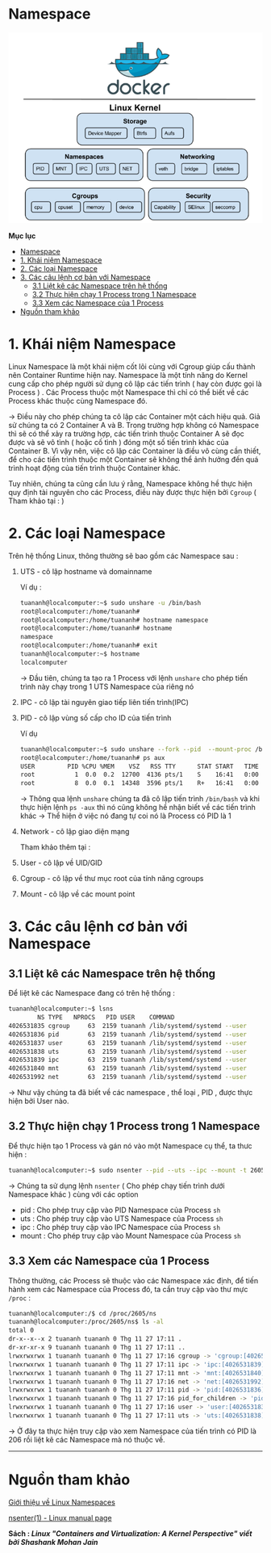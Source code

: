 # Namespace

![Namespace/Untitled.png](Namespace/Untitled.png)

**Mục lục**
- [Namespace](#namespace)
- [1. Khái niệm Namespace](#1-khái-niệm-namespace)
- [2. Các loại Namespace](#2-các-loại-namespace)
- [3. Các câu lệnh cơ bản với Namespace](#3-các-câu-lệnh-cơ-bản-với-namespace)
  - [3.1 Liệt kê các Namespace trên hệ thống](#31-liệt-kê-các-namespace-trên-hệ-thống)
  - [3.2 Thực hiện chạy 1 Process trong 1 Namespace](#32-thực-hiện-chạy-1-process-trong-1-namespace)
  - [3.3 Xem các Namespace của 1 Process](#33-xem-các-namespace-của-1-process)
- [Nguồn tham khảo](#nguồn-tham-khảo)

# 1. Khái niệm Namespace

Linux Namespace là một khái niệm cốt lõi cùng với Cgroup giúp cấu thành nên Container Runtime hiện nay. Namespace là một tính năng do Kernel cung cấp cho phép người sử dụng cô lập các tiến trình ( hay còn được gọi là Process ) . Các Process thuộc một Namespace thì chỉ có thể biết về các Process khác thuộc cùng Namespace đó. 

→ Điều này cho phép chúng ta cô lập các Container một cách hiệu quả. Giả sử chúng ta có 2 Container A và B. Trong trường hợp không có Namespace thì sẽ có thể xảy ra trường hợp, các tiến trình thuộc Container A sẽ đọc được và sẽ vô tình ( hoặc cố tình ) đóng một số tiến trình khác của Container B. Vì vậy nên, việc cô lập các Container là điều vô cùng cần thiết, để cho các tiến trình thuộc một Container sẽ không thể ảnh hưởng đến quá trình hoạt động của tiến trình thuộc Container khác. 

Tuy nhiên, chúng ta cũng cần lưu ý rằng, Namespace không hề thực hiện quy định tài nguyên cho các Process, điều này được thực hiện bởi `Cgroup` ( Tham khảo tại : )

[]()

# 2. Các loại Namespace

Trên hệ thống Linux, thông thường sẽ bao gồm các Namespace sau :

1. UTS - cô lập hostname và domainname

    Ví dụ :

    ```bash
    tuananh@localcomputer:~$ sudo unshare -u /bin/bash
    root@localcomputer:/home/tuananh# 
    root@localcomputer:/home/tuananh# hostname namespace
    root@localcomputer:/home/tuananh# hostname
    namespace
    root@localcomputer:/home/tuananh# exit
    tuananh@localcomputer:~$ hostname
    localcomputer
    ```

    → Đầu tiên, chúng ta tạo ra 1 Process với lệnh `unshare` cho phép tiến trình này chạy trong 1 UTS Namespace của riêng nó 

2. IPC - cô lập tài nguyên giao tiếp liên tiến trình(IPC)
3. PID - cô lập vùng số cấp cho ID của tiến trình

    Ví dụ

    ```bash
    tuananh@localcomputer:~$ sudo unshare --fork --pid  --mount-proc /bin/bash
    root@localcomputer:/home/tuananh# ps aux
    USER         PID %CPU %MEM    VSZ   RSS TTY      STAT START   TIME COMMAND
    root           1  0.0  0.2  12700  4136 pts/1    S    16:41   0:00 /bin/bash
    root           8  0.0  0.1  14348  3596 pts/1    R+   16:41   0:00 ps aux
    ```

    → Thông qua lệnh `unshare` chúng ta đã cô lập tiến trình `/bin/bash` và khi thực hiện lệnh `ps -aux`  thì nó cũng không hề nhận biết về các tiến trình khác → Thể hiện ở việc nó đang tự coi nó là Process có PID là 1  

4. Network - cô lập giao diện mạng

    Tham khảo thêm tại :

    [](https://github.com/tuananh2508/LinuxVcc/blob/master/Virtualization/OVS(OpenVSwitch)/OPENVSWITCH/Linux-network-namespace.md)

5. User - cô lập về UID/GID
6. Cgroup - cô lập về thư mục root của tính năng cgroups
7. Mount - cô lập về các mount point 

# 3. Các câu lệnh cơ bản với Namespace

## 3.1 Liệt kê các Namespace trên hệ thống

Để liệt kê các Namespace đang có trên hệ thống :

```bash
tuananh@localcomputer:~$ lsns
        NS TYPE   NPROCS   PID USER    COMMAND
4026531835 cgroup     63  2159 tuananh /lib/systemd/systemd --user
4026531836 pid        63  2159 tuananh /lib/systemd/systemd --user
4026531837 user       63  2159 tuananh /lib/systemd/systemd --user
4026531838 uts        63  2159 tuananh /lib/systemd/systemd --user
4026531839 ipc        63  2159 tuananh /lib/systemd/systemd --user
4026531840 mnt        63  2159 tuananh /lib/systemd/systemd --user
4026531992 net        63  2159 tuananh /lib/systemd/systemd --user
```

→ Như vậy chúng ta đã biết về các namespace , thể loại , PID , được thực hiện bởi User nào. 

## 3.2 Thực hiện chạy 1 Process trong 1 Namespace

Để thực hiện tạo 1 Process và gán nó vào một Namespace cụ thể, ta thưc hiện :

```bash
tuananh@localcomputer:~$ sudo nsenter --pid --uts --ipc --mount -t 2605 sh
```

→ Chúng ta sử dụng lệnh `nsenter` ( Cho phép chạy tiến trình dưới Namespace khác ) cùng với các option 

- pid : Cho phép truy cập vào PID Namespace của Process `sh`
- uts : Cho phép truy cập vào UTS Namespace của Process `sh`
- ipc : Cho phép truy cập vào IPC Namespace của Process `sh`
- mount : Cho phép truy cập vào Mount Namespace của Process `sh`

## 3.3 Xem các Namespace của 1 Process

Thông thường, các Process sẽ thuộc vào các Namespace xác định, để tiến hành xem các Namespace của Process đó, ta cần truy cập vào thư mực `/proc`  :

```bash
tuananh@localcomputer:/$ cd /proc/2605/ns
tuananh@localcomputer:/proc/2605/ns$ ls -al
total 0
dr-x--x--x 2 tuananh tuananh 0 Thg 11 27 17:11 .
dr-xr-xr-x 9 tuananh tuananh 0 Thg 11 27 17:11 ..
lrwxrwxrwx 1 tuananh tuananh 0 Thg 11 27 17:16 cgroup -> 'cgroup:[4026531835]'
lrwxrwxrwx 1 tuananh tuananh 0 Thg 11 27 17:11 ipc -> 'ipc:[4026531839]'
lrwxrwxrwx 1 tuananh tuananh 0 Thg 11 27 17:11 mnt -> 'mnt:[4026531840]'
lrwxrwxrwx 1 tuananh tuananh 0 Thg 11 27 17:16 net -> 'net:[4026531992]'
lrwxrwxrwx 1 tuananh tuananh 0 Thg 11 27 17:11 pid -> 'pid:[4026531836]'
lrwxrwxrwx 1 tuananh tuananh 0 Thg 11 27 17:16 pid_for_children -> 'pid:[4026531836]'
lrwxrwxrwx 1 tuananh tuananh 0 Thg 11 27 17:16 user -> 'user:[4026531837]'
lrwxrwxrwx 1 tuananh tuananh 0 Thg 11 27 17:11 uts -> 'uts:[4026531838]'
```

→ Ở đây ta thực hiện truy cập vào xem Namespace của tiến trình có PID là 206 rồi liệt kê các Namespace mà nó thuộc về.

---

# Nguồn tham khảo

[Giới thiệu về Linux Namespaces](https://blogd.net/linux/gioi-thieu-ve-linux-namespaces/)

[nsenter(1) - Linux manual page](https://man7.org/linux/man-pages/man1/nsenter.1.html)

**Sách : *Linux "Containers and Virtualization: A Kernel Perspective" viết bởi Shashank Mohan Jain***
